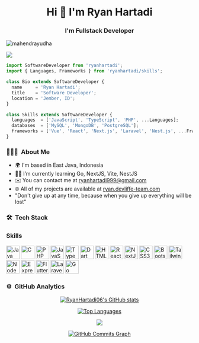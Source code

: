 <h1 align="center">Hi 👋 I'm Ryan Hartadi</h1>
<h3 align="center">I'm Fullstack Developer</h3>

<p align="left"> <img src="https://komarev.com/ghpvc/?username=mahendrayudha&label=Profile%20views&color=0e75b6&style=flat" alt="mahendrayudha" /> </p>

<a href="https://www.github.com/RyanHartadi06" target="_blank" rel="noreferrer">
  <img src="https://img.shields.io/github/followers/RyanHartadi06?logo=github&style=for-the-badge&color=10b981&labelColor=1c1917" />
</a>

```javascript
import SoftwareDeveloper from 'ryanhartadi';
import { Languages, Frameworks } from 'ryanhartadi/skills';

class Bio extends SoftwareDeveloper {
  name     = 'Ryan Hartadi';
  title    = 'Software Developer';
  location = 'Jember, ID';
}

class Skills extends SoftwareDeveloper {
  languages  = ['JavaScript', 'TypeScript', 'PHP', ...Languages];
  databases  = ['MySQL', 'MongoDB', 'PostgreSQL'];
  frameworks = ['Vue', 'React', 'Next.js', 'Laravel', 'Nest.js', ...Frameworks];
}

```
### 👨🏻‍💻 &nbsp;About Me
- 🌍  I'm based in East Java, Indonesia
- 👨‍💻  I’m currently learning Go, NextJS, Vite, NestJS
- ✉️  You can contact me at [ryanhartadi999@gmail.com](mailto:ryanhartadi999@gmail.com)
- 🌐  All of my projects are available at [ryan.devliffe-team.com](ryan.devliffe-team.com)
- "Don't give up at any time, because when you give up everything will be lost"

### 🛠 &nbsp;Tech Stack
### Skills

<p align="left">
<a href="https://www.oracle.com/java/" target="_blank" rel="noreferrer"><img src="https://raw.githubusercontent.com/danielcranney/readme-generator/main/public/icons/skills/java-colored.svg" width="36" height="36" alt="Java" /></a>
<a href="https://docs.microsoft.com/en-us/cpp/?view=msvc-170" target="_blank" rel="noreferrer"><img src="https://raw.githubusercontent.com/danielcranney/readme-generator/main/public/icons/skills/c-colored.svg" width="36" height="36" alt="C" /></a>
<a href="https://www.php.net/" target="_blank" rel="noreferrer"><img src="https://raw.githubusercontent.com/danielcranney/readme-generator/main/public/icons/skills/php-colored.svg" width="36" height="36" alt="PHP" /></a>
<a href="https://developer.mozilla.org/en-US/docs/Web/JavaScript" target="_blank" rel="noreferrer"><img src="https://raw.githubusercontent.com/danielcranney/readme-generator/main/public/icons/skills/javascript-colored.svg" width="36" height="36" alt="JavaScript" /></a>
<a href="https://www.typescriptlang.org/" target="_blank" rel="noreferrer"><img src="https://raw.githubusercontent.com/danielcranney/readme-generator/main/public/icons/skills/typescript-colored.svg" width="36" height="36" alt="TypeScript" /></a>
<a href="https://dart.dev/" target="_blank" rel="noreferrer"><img src="https://raw.githubusercontent.com/danielcranney/readme-generator/main/public/icons/skills/dart-colored.svg" width="36" height="36" alt="Dart" /></a>
<a href="https://developer.mozilla.org/en-US/docs/Glossary/HTML5" target="_blank" rel="noreferrer"><img src="https://raw.githubusercontent.com/danielcranney/readme-generator/main/public/icons/skills/html5-colored.svg" width="36" height="36" alt="HTML5" /></a>
<a href="https://reactjs.org/" target="_blank" rel="noreferrer"><img src="https://raw.githubusercontent.com/danielcranney/readme-generator/main/public/icons/skills/react-colored.svg" width="36" height="36" alt="React" /></a>
<a href="https://nextjs.org/docs" target="_blank" rel="noreferrer"><img src="https://raw.githubusercontent.com/danielcranney/readme-generator/main/public/icons/skills/nextjs-colored-dark.svg" width="36" height="36" alt="NextJs" /></a>
<a href="https://www.w3.org/TR/CSS/#css" target="_blank" rel="noreferrer"><img src="https://raw.githubusercontent.com/danielcranney/readme-generator/main/public/icons/skills/css3-colored.svg" width="36" height="36" alt="CSS3" /></a>
<a href="https://getbootstrap.com/" target="_blank" rel="noreferrer"><img src="https://raw.githubusercontent.com/danielcranney/readme-generator/main/public/icons/skills/bootstrap-colored.svg" width="36" height="36" alt="Bootstrap" /></a>
<a href="https://tailwindcss.com/" target="_blank" rel="noreferrer"><img src="https://raw.githubusercontent.com/danielcranney/readme-generator/main/public/icons/skills/tailwindcss-colored.svg" width="36" height="36" alt="TailwindCSS" /></a>
<a href="https://nodejs.org/en/" target="_blank" rel="noreferrer"><img src="https://raw.githubusercontent.com/danielcranney/readme-generator/main/public/icons/skills/nodejs-colored.svg" width="36" height="36" alt="NodeJS" /></a>
<a href="https://expressjs.com/" target="_blank" rel="noreferrer"><img src="https://raw.githubusercontent.com/danielcranney/readme-generator/main/public/icons/skills/express-colored-dark.svg" width="36" height="36" alt="Express" /></a>
<a href="https://flutter.dev/" target="_blank" rel="noreferrer"><img src="https://raw.githubusercontent.com/danielcranney/readme-generator/main/public/icons/skills/flutter-colored.svg" width="36" height="36" alt="Flutter" /></a>
<a href="https://laravel.com/" target="_blank" rel="noreferrer"><img src="https://raw.githubusercontent.com/danielcranney/readme-generator/main/public/icons/skills/laravel-colored.svg" width="36" height="36" alt="Laravel" /></a>
<a href="https://go.com/" target="_blank" rel="noreferrer"><img src="https://raw.githubusercontent.com/danielcranney/readme-generator/main/public/icons/skills/go-colored.svg" width="36" height="36" alt="Go" /></a>
  
### ⚙️ &nbsp;GitHub Analytics
<p align="center">
  <a href="http://www.github.com/RyanHartadi06"><img src="https://github-readme-stats.vercel.app/api?username=RyanHartadi06&show_icons=true&hide=issues,&count_private=true&title_color=0891b2&text_color=ffffff&icon_color=0891b2&bg_color=1c1917&hide_border=true&show_icons=true" alt="RyanHartadi06's GitHub stats" /></a>
</p>
<p align="center">
  <a href="https://github.com/RyanHartadi06" align="left"><img src="https://github-readme-stats.vercel.app/api/top-langs/?username=RyanHartadi06&layout=compact&title_color=0891b2&text_color=ffffff&icon_color=0891b2&bg_color=1c1917&hide_border=true&locale=en&custom_title=Top%20%Languages" alt="Top Languages" /></a>
</p>
<p align="center">
  <a href="http://www.github.com/RyanHartadi06"><img src="https://github-readme-streak-stats.herokuapp.com/?user=RyanHartadi06&stroke=ffffff&background=1c1917&ring=0891b2&fire=0891b2&currStreakNum=ffffff&currStreakLabel=0891b2&sideNums=ffffff&sideLabels=ffffff&dates=ffffff&hide_border=true" /></a>
</p>
<p align="center">
  <a href="http://www.github.com/RyanHartadi06"><img src="https://activity-graph.herokuapp.com/graph?username=RyanHartadi06&bg_color=1c1917&color=ffffff&line=10b981&point=ffffff&area_color=1c1917&area=true&hide_border=true&custom_title=GitHub%20Commits%20Graph" alt="GitHub Commits Graph" /></a>
</p>

